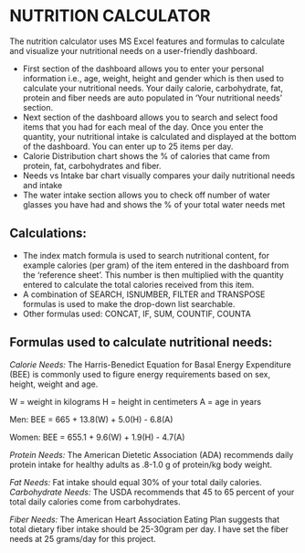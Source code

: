# **NUTRITION CALCULATOR**
The nutrition calculator uses MS Excel features and formulas to calculate and visualize your nutritional needs on a user-friendly dashboard. 

- First section of the dashboard allows you to enter your personal information i.e., age, weight, height and gender which is then used to calculate your nutritional needs. Your daily calorie, carbohydrate, fat, protein and fiber needs are auto populated in ‘Your nutritional needs’ section. 
- Next section of the dashboard allows you to search and select food items that you had for each meal of the day. Once you enter the quantity, your nutritional intake is calculated and displayed at the bottom of the dashboard. You can enter up to 25 items per day.
- Calorie Distribution chart shows the % of calories that came from protein, fat, carbohydrates and fiber. 
- Needs vs Intake bar chart visually compares your daily nutritional needs and intake
- The water intake section allows you to check off number of water glasses you have had and shows the % of your total water needs met

## Calculations:
- The index match formula is used to search nutritional content, for example calories (per gram) of the item entered in the dashboard from the ‘reference sheet’. This number is then multiplied with the quantity entered to calculate the total calories received from this item. 
- A combination of SEARCH, ISNUMBER, FILTER and TRANSPOSE formulas is used to make the drop-down list searchable. 
- Other formulas used: CONCAT, IF, SUM, COUNTIF, COUNTA

## Formulas used to calculate nutritional needs:

_Calorie Needs:_ The Harris-Benedict Equation for Basal Energy Expenditure (BEE) is commonly used to figure energy requirements based on sex, height, weight and age. 

W = weight in kilograms H = height in centimeters A = age in years 

Men: BEE = 665 + 13.8(W) + 5.0(H) - 6.8(A)

Women: BEE = 655.1 + 9.6(W) + 1.9(H) - 4.7(A)

_Protein Needs:_ The American Dietetic Association (ADA) recommends daily protein intake for healthy adults as .8-1.0 g of protein/kg body weight. 

_Fat Needs:_ Fat intake should equal 30% of your total daily calories. 
_Carbohydrate Needs:_ The USDA recommends that 45 to 65 percent of your total daily calories come from carbohydrates. 

_Fiber Needs:_ The American Heart Association Eating Plan suggests that total dietary fiber intake should be 25-30gram per day. I have set the fiber needs at 25 grams/day for this project.

